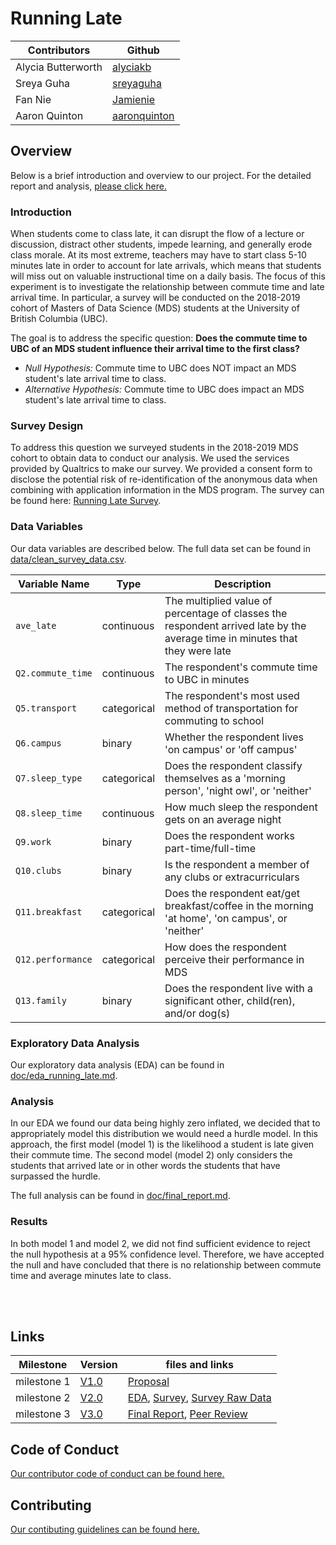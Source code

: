 # Running Late

| Contributors | Github |
|--------------|--------|
| Alycia Butterworth | [alyciakb](https://github.com/alyciakb) |
| Sreya Guha | [sreyaguha](https://github.com/sreyaguha) |
| Fan Nie | [Jamienie](https://github.com/Jamienie) |
| Aaron Quinton | [aaronquinton](https://github.com/aaronquinton) |


## Overview

Below is a brief introduction and overview to our project. For the detailed report and analysis, [please click here.](https://github.com/UBC-MDS/running_late/blob/master/doc/final_report.md)

### Introduction


When students come to class late, it can disrupt the flow of a lecture or discussion, distract other students, impede learning, and generally erode class morale. At its most extreme, teachers may have to start class 5-10 minutes late in order to account for late arrivals, which means that students will miss out on valuable instructional time on a daily basis. The focus of this experiment is to investigate the relationship between commute time and late arrival time. In particular, a survey will be conducted on the 2018-2019 cohort of Masters of Data Science (MDS) students at the University of British Columbia (UBC). 

The goal is to address the specific question: **Does the commute time to UBC of an MDS student influence their arrival time to the first class?**

- *Null Hypothesis:* Commute time to UBC does NOT impact an MDS student's late arrival time to class.
- *Alternative Hypothesis:* Commute time to UBC does impact an MDS student's late arrival time to class.

### Survey Design

To address this question we surveyed students in the 2018-2019 MDS cohort to obtain data to conduct our analysis. We used the services provided by Qualtrics to make our survey. We provided a consent form to disclose the potential risk of re-identification of the anonymous data when combining with application information in the MDS program. The survey can be found here: [Running Late Survey](https://ubc.ca1.qualtrics.com/jfe/form/SV_3Jk3TZyscxiUZY9).

### Data Variables

Our data variables are described below. The full data set can be found in [data/clean_survey_data.csv](https://github.com/UBC-MDS/running_late/blob/master/data/clean_survey_data.csv).

| Variable Name | Type | Description                                    |
|---------------|------|------------------------------------------------|
|`ave_late` | continuous | The multiplied value of percentage of classes the respondent arrived late by the average time in minutes that they were late |
|`Q2.commute_time`| continuous | The respondent's commute time to UBC in minutes |
`Q5.transport` | categorical | The respondent's most used method of transportation for commuting to school |
|`Q6.campus` | binary | Whether the respondent lives 'on campus' or 'off campus' |
| `Q7.sleep_type`| categorical | Does the respondent classify themselves as a 'morning person', 'night owl', or 'neither' |
|`Q8.sleep_time` | continuous | How much sleep the respondent gets on an average night |
|`Q9.work`| binary | Does the respondent works part-time/full-time |
| `Q10.clubs` | binary | Is the respondent a member of any clubs or extracurriculars |
| `Q11.breakfast` | categorical | Does the respondent eat/get breakfast/coffee in the morning 'at home', 'on campus', or 'neither' |
|`Q12.performance`| categorical | How does the respondent perceive their performance in MDS |
|`Q13.family` | binary | Does the respondent live with a significant other, child(ren), and/or dog(s) |

### Exploratory Data Analysis

Our exploratory data analysis (EDA) can be found in [doc/eda_running_late.md](https://github.com/UBC-MDS/running_late/blob/master/doc/eda_running_late.md).

### Analysis

In our EDA we found our data being highly zero inflated, we decided that to appropriately model this distribution we would need a hurdle model. In this approach, the first model (model 1) is the likelihood a student is late given their commute time. The second model (model 2) only considers the students that arrived late or in other words the students that have surpassed the hurdle.

The full analysis can be found in [doc/final_report.md](https://github.com/UBC-MDS/running_late/blob/master/doc/final_report.md).

### Results

In both model 1 and model 2, we did not find sufficient evidence to reject the null hypothesis at a 95% confidence level. Therefore, we have accepted the null and have concluded that there is no relationship between commute time and average minutes late to class.

<br>
<br>

## Links

| Milestone | Version | files and links |
|--------------|--------|------------------------|
| milestone 1 | [V1.0](https://github.com/UBC-MDS/running_late/releases/tag/v1.0) | [Proposal](https://github.com/UBC-MDS/running_late/blob/master/doc/milestone1.md)|
| milestone 2| [V2.0](https://github.com/UBC-MDS/running_late/releases/tag/v2.0) | [EDA](https://github.com/UBC-MDS/running_late/blob/master/doc/eda_running_late.md),  [Survey](https://ubc.ca1.qualtrics.com/jfe/form/SV_3Jk3TZyscxiUZY9),  [Survey Raw Data](https://github.ubc.ca/MDS-2018-19/survey-data/blob/master/2019-04-03_Running_late_survey_data.csv)
| milestone 3 | [V3.0](https://github.com/UBC-MDS/running_late/releases/tag/v3.0) | [Final Report](https://github.com/UBC-MDS/running_late/blob/master/doc/final_report.md), [Peer Review](https://github.com/UBC-MDS/MDS_Block_Difficulty_Perception/issues/16) |

## Code of Conduct

[Our contributor code of conduct can be found here.](https://github.com/UBC-MDS/running_late/blob/master/CONDUCT.md)

## Contributing

[Our contibuting guidelines can be found here.](https://github.com/UBC-MDS/running_late/blob/master/CONTRIBUTING.md)
